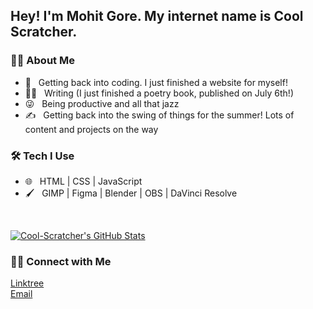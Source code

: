 <h2> Hey! I'm Mohit Gore. My internet name is Cool Scratcher.</h2>

<h3> 👦🏽 About Me </h3>

- 🎨 &nbsp; Getting back into coding. I just finished a website for myself!
- ✍🏽 &nbsp; Writing (I just finished a poetry book, published on July 6th!)
- 😜 &nbsp; Being productive and all that jazz
- ✍️ &nbsp; Getting back into the swing of things for the summer! Lots of content and projects on the way

<h3>🛠 Tech I Use</h3>

- 🌐 &nbsp; HTML | CSS | JavaScript
- 🖌 &nbsp; GIMP | Figma | Blender | OBS | DaVinci Resolve

<br/>

[![Cool-Scratcher's GitHub Stats](https://github-readme-stats.vercel.app/api?username=Cool-Scratcher&show_icons=true)](https://github.com/Cool-Scratcher)

<h3>🤝🏻 Connect with Me</h3>

<p>
  <a href="https://linktr.ee/MohitGore">Linktree</a> <br/>
  <a href="mailto:coolscratcher@gmail.com">Email</a>
</p>
